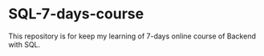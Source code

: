 # SQL-7-days-course
This repository is for keep my learning of 7-days online course of Backend with SQL.
